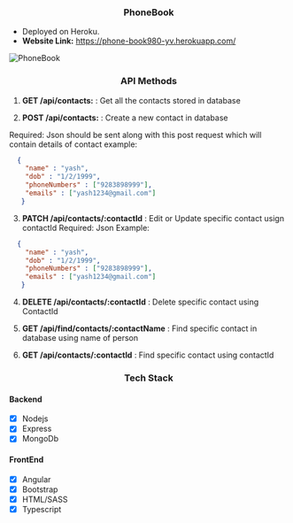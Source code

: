 
<h3 align="center">
  PhoneBook
</h3>

* Deployed on Heroku. 
* **Website Link:** https://phone-book980-yv.herokuapp.com/

![PhoneBook](https://yatharth1706.github.io/assets/ContactsPage.png)

<h3 align="center">
  API Methods
</h3>

1. **GET /api/contacts:** : Get all the contacts stored in database

2. **POST /api/contacts:** : Create a new contact in database 

Required: Json should be sent along with this post request which will contain details of contact example:

```json
  {
    "name" : "yash",
    "dob" : "1/2/1999",
    "phoneNumbers" : ["9283898999"],
    "emails" : ["yash1234@gmail.com"]
   }
```

3. **PATCH /api/contacts/:contactId** : Edit or Update specific contact usign contactId
Required: Json
Example: 

```json
  {
    "name" : "yash",
    "dob" : "1/2/1999",
    "phoneNumbers" : ["9283898999"],
    "emails" : ["yash1234@gmail.com"]
   }
```

4. **DELETE /api/contacts/:contactId** : Delete specific contact using ContactId

5. **GET /api/find/contacts/:contactName** : Find specific contact in database using name of person

6. **GET /api/contacts/:contactId** : Find specific contact using contactId

<h3 align="center">
  Tech Stack
</h3>

#### Backend
* [x] Nodejs
* [x] Express
* [x] MongoDb

#### FrontEnd
* [x] Angular
* [x] Bootstrap
* [x] HTML/SASS
* [x] Typescript
